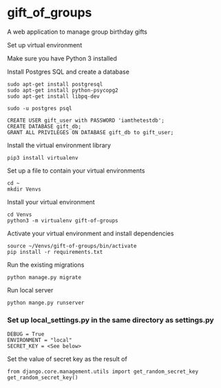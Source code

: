 # gift_of_groups
A web application to manage group birthday gifts

Set up virtual environment

Make sure you have Python 3 installed

Install Postgres SQL and create a database
```
sudo apt-get install postgresql
sudo apt-get install python-psycopg2
sudo apt-get install libpq-dev
```

~~~
sudo -u postgres psql
~~~

~~~
CREATE USER gift_user with PASSWORD 'iamthetestdb';
CREATE DATABASE gift_db;
GRANT ALL PRIVILEGES ON DATABASE gift_db to gift_user;
~~~


Install the virtual environment library
```
pip3 install virtualenv
```

Set up a file to contain your virtual environments
```
cd ~
mkdir Venvs
```

Install your virtual environment
```
cd Venvs
python3 -m virtualenv gift-of-groups
```

Activate your virtual environment and install dependencies
```
source ~/Venvs/gift-of-groups/bin/activate
pip install -r requirements.txt
```

Run the existing migrations
```
python manage.py migrate
```

Run local server
```
python mange.py runserver
```

### Set up local_settings.py in the same directory as settings.py
```
DEBUG = True
ENVIRONMENT = "local"
SECRET_KEY = <See below>
```

Set the value of secret key as the result of
```
from django.core.management.utils import get_random_secret_key
get_random_secret_key()
```
